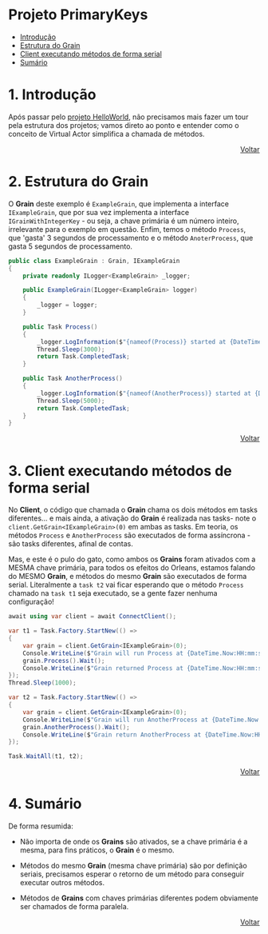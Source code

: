 # Projeto PrimaryKeys

- [Introdução](#1-introdução)
- [Estrutura do Grain](#2-estrutura-do-grain)
- [Client executando métodos de forma serial](#3-client-executando-métodos-de-forma-serial)
- [Sumário](#4-sumário)

# 1. Introdução

Após passar pelo [projeto HelloWorld][01-HelloWorld], não precisamos mais fazer um tour pela estrutura dos projetos; vamos direto ao ponto e entender como o conceito de Virtual Actor simplifica a chamada de métodos.

<div align="right">
	
[Voltar](#projeto-primarykeys)

</div>

# 2. Estrutura do Grain

O **Grain** deste exemplo é `ExampleGrain`, que implementa a interface `IExampleGrain`, que por sua vez implementa a interface `IGrainWithIntegerKey` - ou seja, a chave primária é um número inteiro, irrelevante para o exemplo em questão. Enfim, temos o método `Process`, que 'gasta' 3 segundos de processamento e o método `AnoterProcess`, que gasta 5 segundos de processamento.

```csharp
public class ExampleGrain : Grain, IExampleGrain
{
	private readonly ILogger<ExampleGrain> _logger;

	public ExampleGrain(ILogger<ExampleGrain> logger)
	{
		_logger = logger;
	}

	public Task Process()
	{
		_logger.LogInformation($"{nameof(Process)} started at {DateTime.Now}");
		Thread.Sleep(3000);
		return Task.CompletedTask;
	}

	public Task AnotherProcess()
	{
		_logger.LogInformation($"{nameof(AnotherProcess)} started at {DateTime.Now}");
		Thread.Sleep(5000);
		return Task.CompletedTask;
	}
}
```

<div align="right">
	
[Voltar](#projeto-primarykeys)

</div>

# 3. Client executando métodos de forma serial

No **Client**, o código que chamada o **Grain** chama os dois métodos em tasks diferentes... e mais ainda, a ativação do **Grain** é realizada nas tasks- note o `client.GetGrain<IExampleGrain>(0)` em ambas as tasks. Em teoria, os métodos `Process` e `AnotherProcess` são executados de forma assíncrona - são tasks diferentes, afinal de contas.

Mas, e este é o pulo do gato, como ambos os **Grains** foram ativados com a MESMA chave primária, para todos os efeitos do Orleans, estamos falando do MESMO **Grain**, e métodos do mesmo **Grain** são executados de forma serial. Literalmente a `task t2` vai ficar esperando que o método `Process` chamado na `task t1` seja executado, se a gente fazer nenhuma configuração!

```csharp
await using var client = await ConnectClient();

var t1 = Task.Factory.StartNew(() =>
{
	var grain = client.GetGrain<IExampleGrain>(0);
	Console.WriteLine($"Grain will run Process at {DateTime.Now:HH:mm:ss.fff}");
	grain.Process().Wait();
	Console.WriteLine($"Grain returned Process at {DateTime.Now:HH:mm:ss.fff}");
});
Thread.Sleep(1000);

var t2 = Task.Factory.StartNew(() =>
{
	var grain = client.GetGrain<IExampleGrain>(0);
	Console.WriteLine($"Grain will run AnotherProcess at {DateTime.Now:HH:mm:ss.fff}");
	grain.AnotherProcess().Wait();
	Console.WriteLine($"Grain return AnotherProcess at {DateTime.Now:HH:mm:ss.fff}");
});

Task.WaitAll(t1, t2);

```

<div align="right">
	
[Voltar](#projeto-primarykeys)

</div>

# 4. Sumário

De forma resumida:

- Não importa de onde os **Grains** são ativados, se a chave primária é a mesma, para fins práticos, o **Grain** é o mesmo.

- Métodos do mesmo **Grain** (mesma chave primária) são por definição seriais, precisamos esperar o retorno de um método para conseguir executar outros métodos.

- Métodos de **Grains** com chaves primárias diferentes podem obviamente ser chamados de forma paralela.

<div align="right">
	
[Voltar](#projeto-primarykeys)

</div>

[01-HelloWorld]: https://github.com/prrandrade/OrleansStudy/tree/master/Projetos/01-HelloWorld
